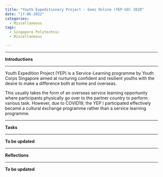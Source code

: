 ```yaml
---
title: "Youth Expeditionary Project - Goes Online (YEP-GO) 2020"
date: "17-06-2022"
categories:
  - Miscellaneous
tags:
  - Singapore Polytechnic
  - Miscellaneous

---
```


***

<strong>Introductions</strong>

***

Youth Expedition Project (YEP) is a Service-Learning programme by Youth Corps Singapore aimed at nurturing confident and resilient youths with the desire to make a difference both at home and overseas.

This usually takes the form of an overseas service learning opportunity where participants physically go over to the partner country to perform various task. However, due to COVID19, the YEP I participated effectively became a cultural exchange programme rather than a service learning programme.


***

<strong>Tasks</strong>

***

<strong>To be updated</strong>

***

<strong>Reflections</strong>

***

<strong>To be updated</strong>
